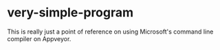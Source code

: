 # very-simple-program

This is really just a point of reference on using Microsoft's command line compiler on Appveyor.
